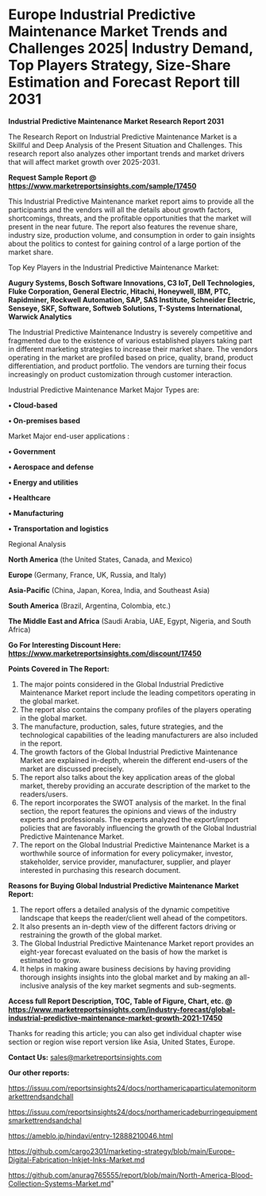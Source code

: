  # Europe Industrial Predictive Maintenance Market Trends and Challenges 2025| Industry Demand, Top Players Strategy, Size-Share Estimation and Forecast Report till 2031

<strong>Industrial Predictive Maintenance Market Research Report 2031</strong>

The Research Report on Industrial Predictive Maintenance Market is a Skillful and Deep Analysis of the Present Situation and Challenges. This research report also analyzes other important trends and market drivers that will affect market growth over 2025-2031.

<strong>Request Sample Report @ <a href=https://www.marketreportsinsights.com/sample/17450>https://www.marketreportsinsights.com/sample/17450</a></strong>

This Industrial Predictive Maintenance market report aims to provide all the participants and the vendors will all the details about growth factors, shortcomings, threats, and the profitable opportunities that the market will present in the near future. The report also features the revenue share, industry size, production volume, and consumption in order to gain insights about the politics to contest for gaining control of a large portion of the market share.

Top Key Players in the Industrial Predictive Maintenance Market:

<strong>Augury Systems, Bosch Software Innovations, C3 IoT, Dell Technologies, Fluke Corporation, General Electric, Hitachi, Honeywell, IBM, PTC, Rapidminer, Rockwell Automation, SAP, SAS Institute, Schneider Electric, Senseye, SKF, Software, Softweb Solutions, T-Systems International, Warwick Analytics</strong>

The Industrial Predictive Maintenance Industry is severely competitive and fragmented due to the existence of various established players taking part in different marketing strategies to increase their market share. The vendors operating in the market are profiled based on price, quality, brand, product differentiation, and product portfolio. The vendors are turning their focus increasingly on product customization through customer interaction.

Industrial Predictive Maintenance Market Major Types are:

<strong>• Cloud-based

• On-premises based</strong>

Market Major end-user applications :

<strong>• Government

• Aerospace and defense

• Energy and utilities

• Healthcare

• Manufacturing

• Transportation and logistics</strong>

Regional Analysis

</u><strong><b>North America</b></strong> (the United States, Canada, and Mexico)

<strong><b>Europe </b></strong>(Germany, France, UK, Russia, and Italy)

<strong><b>Asia-Pacific</b></strong> (China, Japan, Korea, India, and Southeast Asia)

<strong><b>South America</b></strong> (Brazil, Argentina, Colombia, etc.)

<strong><b>The Middle East and Africa</b></strong> (Saudi Arabia, UAE, Egypt, Nigeria, and South Africa)

<strong>Go For Interesting Discount Here: <a href=https://www.marketreportsinsights.com/discount/17450>https://www.marketreportsinsights.com/discount/17450</a></strong>

<strong>Points Covered in The Report:</strong>
<ol>
  <li>The major points considered in the Global Industrial Predictive Maintenance Market report include the leading competitors operating in the global market.</li>
  <li>The report also contains the company profiles of the players operating in the global market.</li>
  <li>The manufacture, production, sales, future strategies, and the technological capabilities of the leading manufacturers are also included in the report.</li>
  <li>The growth factors of the Global Industrial Predictive Maintenance Market are explained in-depth, wherein the different end-users of the market are discussed precisely.</li>
  <li>The report also talks about the key application areas of the global market, thereby providing an accurate description of the market to the readers/users.</li>
  <li>The report incorporates the SWOT analysis of the market. In the final section, the report features the opinions and views of the industry experts and professionals. The experts analyzed the export/import policies that are favorably influencing the growth of the Global Industrial Predictive Maintenance Market.</li>
  <li>The report on the Global Industrial Predictive Maintenance Market is a worthwhile source of information for every policymaker, investor, stakeholder, service provider, manufacturer, supplier, and player interested in purchasing this research document.</li>
</ol>
<strong>Reasons for Buying Global Industrial Predictive Maintenance Market Report:</strong>

<ol>
  <li>The report offers a detailed analysis of the dynamic competitive landscape that keeps the reader/client well ahead of the competitors.</li>
  <li>It also presents an in-depth view of the different factors driving or restraining the growth of the global market.</li>
  <li>The Global Industrial Predictive Maintenance Market report provides an eight-year forecast evaluated on the basis of how the market is estimated to grow.</li>
  <li>It helps in making aware business decisions by having providing thorough insights insights into the global market and by making an all-inclusive analysis of the key market segments and sub-segments.</li>
</ol>
<strong>Access full Report Description, TOC, Table of Figure, Chart, etc. @ <a href=https://www.marketreportsinsights.com/industry-forecast/global-industrial-predictive-maintenance-market-growth-2021-17450>https://www.marketreportsinsights.com/industry-forecast/global-industrial-predictive-maintenance-market-growth-2021-17450</a></strong>


Thanks for reading this article; you can also get individual chapter wise section or region wise report version like Asia, United States, Europe.

<strong>Contact Us:</strong>
sales@marketreportsinsights.com

<strong>Our other reports:</strong>

<a href=https://issuu.com/reportsinsights24/docs/northamericaparticulatemonitormarkettrendsandchall>https://issuu.com/reportsinsights24/docs/northamericaparticulatemonitormarkettrendsandchall</a>

<a href=https://issuu.com/reportsinsights24/docs/northamericadeburringequipmentsmarkettrendsandchal>https://issuu.com/reportsinsights24/docs/northamericadeburringequipmentsmarkettrendsandchal</a>

<a href=https://ameblo.jp/hindavi/entry-12888210046.html>https://ameblo.jp/hindavi/entry-12888210046.html</a>

<a href=https://github.com/cargo2301/marketing-strategy/blob/main/Europe-Digital-Fabrication-Inkjet-Inks-Market.md>https://github.com/cargo2301/marketing-strategy/blob/main/Europe-Digital-Fabrication-Inkjet-Inks-Market.md</a>

<a href=https://github.com/anurag765555/report/blob/main/North-America-Blood-Collection-Systems-Market.md>https://github.com/anurag765555/report/blob/main/North-America-Blood-Collection-Systems-Market.md</a>"
